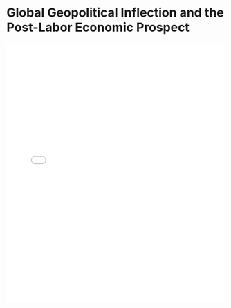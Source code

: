 # Global Geopolitical Inflection and the Post-Labor Economic Prospect

<embed src="Global Geopolitical Inflection and the Post-Labor Economic Prospect.pdf" type="application/pdf" width="100%" height="600px">
